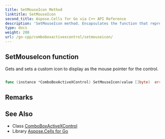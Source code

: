 ```yaml
---
title: SetMouseIcon Method 
linktitle: SetMouseIcon
second_title: Aspose.Cells for Go via C++ API Reference
description: 'SetMouseIcon method. Encapsulates the function that represents setmouseicon in Go.'
type: docs
weight: 200
url: /go-cpp/comboboxactivexcontrol/setmouseicon/
---
```


## SetMouseIcon function

Gets and sets a custom icon to display as the mouse pointer for the control.

```go

func (instance *ComboBoxActiveXControl) SetMouseIcon(value []byte)  error

```

## Remarks


## See Also

* Class [ComboBoxActiveXControl](../)
* Library [Aspose.Cells for Go](../../)
